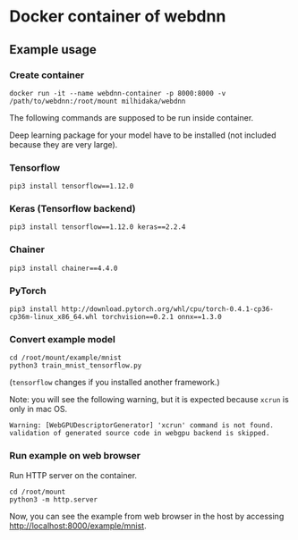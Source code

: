 # Docker container of webdnn

## Example usage

### Create container
```
docker run -it --name webdnn-container -p 8000:8000 -v /path/to/webdnn:/root/mount milhidaka/webdnn
```

The following commands are supposed to be run inside container.

Deep learning package for your model have to be installed (not included because they are very large).

### Tensorflow
```
pip3 install tensorflow==1.12.0
```

### Keras (Tensorflow backend)

```
pip3 install tensorflow==1.12.0 keras==2.2.4
```

### Chainer
```
pip3 install chainer==4.4.0
```

### PyTorch
```
pip3 install http://download.pytorch.org/whl/cpu/torch-0.4.1-cp36-cp36m-linux_x86_64.whl torchvision==0.2.1 onnx==1.3.0
```

### Convert example model

```
cd /root/mount/example/mnist
python3 train_mnist_tensorflow.py
```

(`tensorflow` changes if you installed another framework.)

Note: you will see the following warning, but it is expected because `xcrun` is only in mac OS.
```
Warning: [WebGPUDescriptorGenerator] 'xcrun' command is not found. validation of generated source code in webgpu backend is skipped.
```

### Run example on web browser
Run HTTP server on the container.

```
cd /root/mount
python3 -m http.server
```

Now, you can see the example from web browser in the host by accessing [http://localhost:8000/example/mnist](http://localhost:8000/example/mnist).
